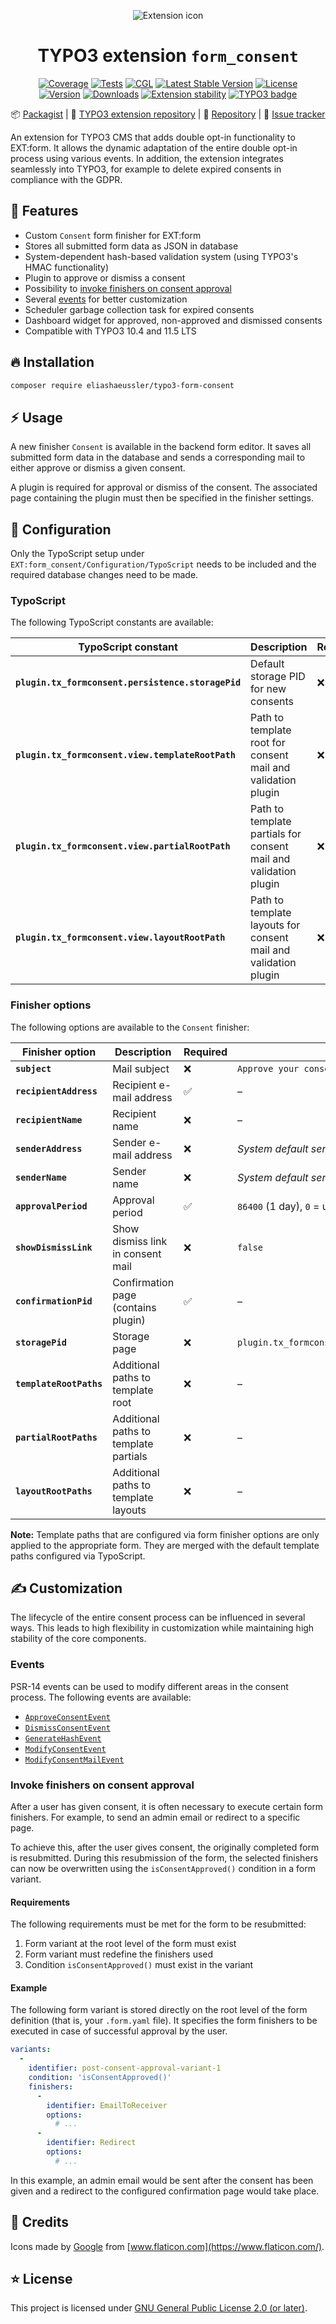 <div align="center">

![Extension icon](Resources/Public/Icons/Extension.svg)

# TYPO3 extension `form_consent`

[![Coverage](https://sonarcloud.io/api/project_badges/measure?project=eliashaeussler_typo3-form-consent&metric=coverage)](https://sonarcloud.io/dashboard?id=eliashaeussler_typo3-form-consent)
[![Tests](https://github.com/eliashaeussler/typo3-form-consent/actions/workflows/tests.yaml/badge.svg)](https://github.com/eliashaeussler/typo3-form-consent/actions/workflows/tests.yaml)
[![CGL](https://github.com/eliashaeussler/typo3-form-consent/actions/workflows/cgl.yaml/badge.svg)](https://github.com/eliashaeussler/typo3-form-consent/actions/workflows/cgl.yaml)
[![Latest Stable Version](http://poser.pugx.org/eliashaeussler/typo3-form-consent/v)](https://packagist.org/packages/eliashaeussler/typo3-form-consent)
[![License](http://poser.pugx.org/eliashaeussler/typo3-form-consent/license)](LICENSE.md)\
[![Version](https://shields.io/endpoint?url=https://typo3-badges.dev/badge/form_consent/version/shields)](https://extensions.typo3.org/extension/form_consent)
[![Downloads](https://shields.io/endpoint?url=https://typo3-badges.dev/badge/form_consent/downloads/shields)](https://extensions.typo3.org/extension/form_consent)
[![Extension stability](https://shields.io/endpoint?url=https://typo3-badges.dev/badge/form_consent/stability/shields)](https://extensions.typo3.org/extension/form_consent)
[![TYPO3 badge](https://shields.io/endpoint?url=https://typo3-badges.dev/badge/typo3/shields)](https://typo3.org/)

:package:&nbsp;[Packagist](https://packagist.org/packages/eliashaeussler/typo3-form-consent) |
:hatched_chick:&nbsp;[TYPO3 extension repository](https://extensions.typo3.org/extension/form_consent) |
:floppy_disk:&nbsp;[Repository](https://github.com/eliashaeussler/typo3-form-consent) |
:bug:&nbsp;[Issue tracker](https://github.com/eliashaeussler/typo3-form-consent/issues)

</div>

An extension for TYPO3 CMS that adds double opt-in functionality to
EXT:form. It allows the dynamic adaptation of the entire double opt-in
process using various events. In addition, the extension integrates
seamlessly into TYPO3, for example to delete expired consents in
compliance with the GDPR.

## :rocket: Features

* Custom `Consent` form finisher for EXT:form
* Stores all submitted form data as JSON in database
* System-dependent hash-based validation system (using TYPO3's HMAC functionality)
* Plugin to approve or dismiss a consent
* Possibility to [invoke finishers on consent approval](#invoke-finishers-on-consent-approval)
* Several [events](#events) for better customization
* Scheduler garbage collection task for expired consents
* Dashboard widget for approved, non-approved and dismissed consents
* Compatible with TYPO3 10.4 and 11.5 LTS

## :fire: Installation

```bash
composer require eliashaeussler/typo3-form-consent
```

## :zap: Usage

A new finisher `Consent` is available in the backend form editor.
It saves all submitted form data in the database and sends a
corresponding mail to either approve or dismiss a given consent.

A plugin is required for approval or dismiss of the consent. The
associated page containing the plugin must then be specified in the
finisher settings.

## :open_file_folder: Configuration

Only the TypoScript setup under `EXT:form_consent/Configuration/TypoScript`
needs to be included and the required database changes need to be made.

### TypoScript

The following TypoScript constants are available:

| TypoScript constant | Description | Required | Default |
|---------------------|-------------|----------|---------|
| **`plugin.tx_formconsent.persistence.storagePid`** | Default storage PID for new consents | :x: | `0` |
| **`plugin.tx_formconsent.view.templateRootPath`** | Path to template root for consent mail and validation plugin | :x: | – |
| **`plugin.tx_formconsent.view.partialRootPath`** | Path to template partials for consent mail and validation plugin | :x: | – |
| **`plugin.tx_formconsent.view.layoutRootPath`** | Path to template layouts for consent mail and validation plugin | :x: | – |

### Finisher options

The following options are available to the `Consent` finisher:

| Finisher option | Description | Required | Default |
|-----------------|-------------|----------|---------|
| **`subject`**   | Mail subject | :x: | `Approve your consent` |
| **`recipientAddress`** | Recipient e-mail address | :white_check_mark: | – |
| **`recipientName`** | Recipient name | :x: | – |
| **`senderAddress`** | Sender e-mail address | :x: | _System default sender e-mail address_ |
| **`senderName`** | Sender name | :x: | _System default sender name_ |
| **`approvalPeriod`** | Approval period | :white_check_mark: | `86400` (1 day), `0` = unlimited |
| **`showDismissLink`** | Show dismiss link in consent mail | :x: | `false` |
| **`confirmationPid`** | Confirmation page (contains plugin) | :white_check_mark: | – |
| **`storagePid`** | Storage page | :x: | `plugin.tx_formconsent.persistence.storagePid` |
| **`templateRootPaths`** | Additional paths to template root | :x: | – |
| **`partialRootPaths`** | Additional paths to template partials | :x: | – |
| **`layoutRootPaths`** | Additional paths to template layouts | :x: | – |

**Note:** Template paths that are configured via form finisher
options are only applied to the appropriate form. They are merged
with the default template paths configured via TypoScript.

## :writing_hand: Customization

The lifecycle of the entire consent process can be influenced in several
ways. This leads to high flexibility in customization while maintaining
high stability of the core components.

### Events

PSR-14 events can be used to modify different areas in the consent process.
The following events are available:

* [`ApproveConsentEvent`](Classes/Event/ApproveConsentEvent.php)
* [`DismissConsentEvent`](Classes/Event/DismissConsentEvent.php)
* [`GenerateHashEvent`](Classes/Event/GenerateHashEvent.php)
* [`ModifyConsentEvent`](Classes/Event/ModifyConsentEvent.php)
* [`ModifyConsentMailEvent`](Classes/Event/ModifyConsentMailEvent.php)

### Invoke finishers on consent approval

After a user has given consent, it is often necessary to execute certain
form finishers. For example, to send an admin email or redirect to a
specific page.

To achieve this, after the user gives consent, the originally completed
form is resubmitted. During this resubmission of the form, the selected
finishers can now be overwritten using the `isConsentApproved()` condition
in a form variant.

#### Requirements

The following requirements must be met for the form to be resubmitted:

1. Form variant at the root level of the form must exist
2. Form variant must redefine the finishers used
3. Condition `isConsentApproved()` must exist in the variant

#### Example

The following form variant is stored directly on the root level of the
form definition (that is, your `.form.yaml` file). It specifies the form
finishers to be executed in case of successful approval by the user.

```yaml
variants:
  -
    identifier: post-consent-approval-variant-1
    condition: 'isConsentApproved()'
    finishers:
      -
        identifier: EmailToReceiver
        options:
          # ...
      -
        identifier: Redirect
        options:
          # ...
```

In this example, an admin email would be sent after the consent has been
given and a redirect to the configured confirmation page would take place.

## :gem: Credits

Icons made by [Google](https://www.flaticon.com/authors/google) from
[www.flaticon.com](https://www.flaticon.com/).

## :star: License

This project is licensed under [GNU General Public License 2.0 (or later)](LICENSE.md).
